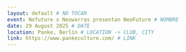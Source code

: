 ```yaml
---
layout: default # NO TOCAR
event: Nofuture x Neowarras presentan NeoFuture # NOMBRE
date: 29 August 2025 # DATE
location: Panke, Berlin # LOCATION -> CLUB, CITY
link: https://www.pankeculture.com/ # LINK
---
```

